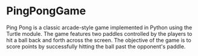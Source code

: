 # PingPongGame
Ping Pong is a classic arcade-style game implemented in Python using the Turtle module. The game features two paddles controlled by the players to hit a ball back and forth across the screen. The objective of the game is to score points by successfully hitting the ball past the opponent's paddle.

